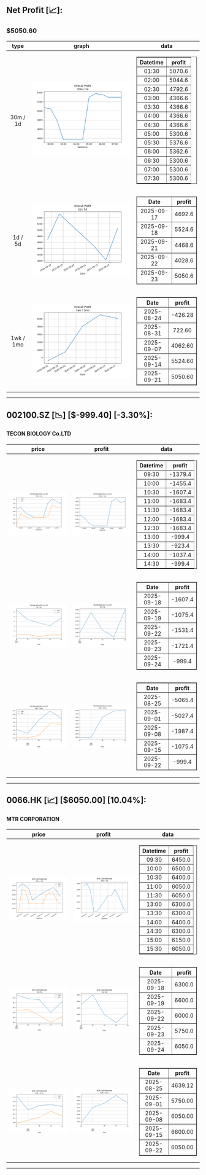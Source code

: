 ## Net Profit [📈]:
### $5050.60
|type|graph|data|
|:---:|:---:|:---:|
|30m / 1d|![net_profit](image/overall_30m-1d.png)|<table border="1" class="dataframe"> <thead> <tr style="text-align: center;"> <th>Datetime</th> <th>profit</th> </tr> </thead> <tbody> <tr> <td>01:30</td> <td>5070.6</td> </tr> <tr> <td>02:00</td> <td>5044.6</td> </tr> <tr> <td>02:30</td> <td>4792.6</td> </tr> <tr> <td>03:00</td> <td>4366.6</td> </tr> <tr> <td>03:30</td> <td>4366.6</td> </tr> <tr> <td>04:00</td> <td>4366.6</td> </tr> <tr> <td>04:30</td> <td>4366.6</td> </tr> <tr> <td>05:00</td> <td>5300.6</td> </tr> <tr> <td>05:30</td> <td>5376.6</td> </tr> <tr> <td>06:00</td> <td>5362.6</td> </tr> <tr> <td>06:30</td> <td>5300.6</td> </tr> <tr> <td>07:00</td> <td>5300.6</td> </tr> <tr> <td>07:30</td> <td>5300.6</td> </tr> </tbody></table>|
|1d / 5d|![net_profit](image/overall_1d-5d.png)|<table border="1" class="dataframe"> <thead> <tr style="text-align: center;"> <th>Date</th> <th>profit</th> </tr> </thead> <tbody> <tr> <td>2025-09-17</td> <td>4692.6</td> </tr> <tr> <td>2025-09-18</td> <td>5524.6</td> </tr> <tr> <td>2025-09-21</td> <td>4468.6</td> </tr> <tr> <td>2025-09-22</td> <td>4028.6</td> </tr> <tr> <td>2025-09-23</td> <td>5050.6</td> </tr> </tbody></table>|
|1wk / 1mo|![net_profit](image/overall_1wk-1mo.png)|<table border="1" class="dataframe"> <thead> <tr style="text-align: center;"> <th>Date</th> <th>profit</th> </tr> </thead> <tbody> <tr> <td>2025-08-24</td> <td>-426.28</td> </tr> <tr> <td>2025-08-31</td> <td>722.60</td> </tr> <tr> <td>2025-09-07</td> <td>4062.60</td> </tr> <tr> <td>2025-09-14</td> <td>5524.60</td> </tr> <tr> <td>2025-09-21</td> <td>5050.60</td> </tr> </tbody></table>|
---
## 002100.SZ [📉] [$-999.40] [-3.30%]:
#### TECON BIOLOGY Co.LTD
|price|profit|data|
|:---:|:---:|:---:|
|![price](image/002100.SZ_30m-1d_price.png)|![profit](image/002100.SZ_30m-1d_profit.png)|<table border="1" class="dataframe"> <thead> <tr style="text-align: center;"> <th>Datetime</th> <th>profit</th> </tr> </thead> <tbody> <tr> <td>09:30</td> <td>-1379.4</td> </tr> <tr> <td>10:00</td> <td>-1455.4</td> </tr> <tr> <td>10:30</td> <td>-1607.4</td> </tr> <tr> <td>11:00</td> <td>-1683.4</td> </tr> <tr> <td>11:30</td> <td>-1683.4</td> </tr> <tr> <td>12:00</td> <td>-1683.4</td> </tr> <tr> <td>12:30</td> <td>-1683.4</td> </tr> <tr> <td>13:00</td> <td>-999.4</td> </tr> <tr> <td>13:30</td> <td>-923.4</td> </tr> <tr> <td>14:00</td> <td>-1037.4</td> </tr> <tr> <td>14:30</td> <td>-999.4</td> </tr> </tbody></table>|
|![price](image/002100.SZ_1d-5d_price.png)|![profit](image/002100.SZ_1d-5d_profit.png)|<table border="1" class="dataframe"> <thead> <tr style="text-align: center;"> <th>Date</th> <th>profit</th> </tr> </thead> <tbody> <tr> <td>2025-09-18</td> <td>-1607.4</td> </tr> <tr> <td>2025-09-19</td> <td>-1075.4</td> </tr> <tr> <td>2025-09-22</td> <td>-1531.4</td> </tr> <tr> <td>2025-09-23</td> <td>-1721.4</td> </tr> <tr> <td>2025-09-24</td> <td>-999.4</td> </tr> </tbody></table>|
|![price](image/002100.SZ_1wk-1mo_price.png)|![profit](image/002100.SZ_1wk-1mo_profit.png)|<table border="1" class="dataframe"> <thead> <tr style="text-align: center;"> <th>Date</th> <th>profit</th> </tr> </thead> <tbody> <tr> <td>2025-08-25</td> <td>-5065.4</td> </tr> <tr> <td>2025-09-01</td> <td>-5027.4</td> </tr> <tr> <td>2025-09-08</td> <td>-1987.4</td> </tr> <tr> <td>2025-09-15</td> <td>-1075.4</td> </tr> <tr> <td>2025-09-22</td> <td>-999.4</td> </tr> </tbody></table>|
---
## 0066.HK [📈] [$6050.00] [10.04%]:
#### MTR CORPORATION
|price|profit|data|
|:---:|:---:|:---:|
|![price](image/0066.HK_30m-1d_price.png)|![profit](image/0066.HK_30m-1d_profit.png)|<table border="1" class="dataframe"> <thead> <tr style="text-align: center;"> <th>Datetime</th> <th>profit</th> </tr> </thead> <tbody> <tr> <td>09:30</td> <td>6450.0</td> </tr> <tr> <td>10:00</td> <td>6500.0</td> </tr> <tr> <td>10:30</td> <td>6400.0</td> </tr> <tr> <td>11:00</td> <td>6050.0</td> </tr> <tr> <td>11:30</td> <td>6050.0</td> </tr> <tr> <td>13:00</td> <td>6300.0</td> </tr> <tr> <td>13:30</td> <td>6300.0</td> </tr> <tr> <td>14:00</td> <td>6400.0</td> </tr> <tr> <td>14:30</td> <td>6300.0</td> </tr> <tr> <td>15:00</td> <td>6150.0</td> </tr> <tr> <td>15:30</td> <td>6050.0</td> </tr> </tbody></table>|
|![price](image/0066.HK_1d-5d_price.png)|![profit](image/0066.HK_1d-5d_profit.png)|<table border="1" class="dataframe"> <thead> <tr style="text-align: center;"> <th>Date</th> <th>profit</th> </tr> </thead> <tbody> <tr> <td>2025-09-18</td> <td>6300.0</td> </tr> <tr> <td>2025-09-19</td> <td>6600.0</td> </tr> <tr> <td>2025-09-22</td> <td>6000.0</td> </tr> <tr> <td>2025-09-23</td> <td>5750.0</td> </tr> <tr> <td>2025-09-24</td> <td>6050.0</td> </tr> </tbody></table>|
|![price](image/0066.HK_1wk-1mo_price.png)|![profit](image/0066.HK_1wk-1mo_profit.png)|<table border="1" class="dataframe"> <thead> <tr style="text-align: center;"> <th>Date</th> <th>profit</th> </tr> </thead> <tbody> <tr> <td>2025-08-25</td> <td>4639.12</td> </tr> <tr> <td>2025-09-01</td> <td>5750.00</td> </tr> <tr> <td>2025-09-08</td> <td>6050.00</td> </tr> <tr> <td>2025-09-15</td> <td>6600.00</td> </tr> <tr> <td>2025-09-22</td> <td>6050.00</td> </tr> </tbody></table>|
---
